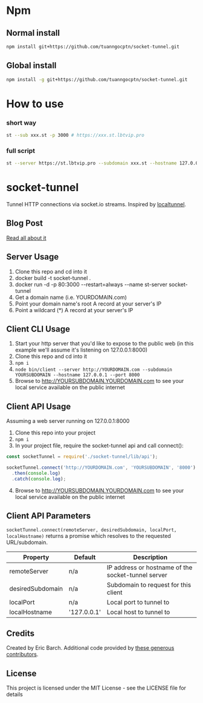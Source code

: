 # Npm

## Normal install

```sh
npm install git+https://github.com/tuanngocptn/socket-tunnel.git
```

## Global install

```sh
npm install -g git+https://github.com/tuanngocptn/socket-tunnel.git
```

# How to use

### short way

```sh
st --sub xxx.st -p 3000 # https://xxx.st.lbtvip.pro
```

### full script

```sh
st --server https://st.lbtvip.pro --subdomain xxx.st --hostname 127.0.0.1 --port 3000 # https://xxx.st.lbtvip.pro
```

# socket-tunnel

Tunnel HTTP connections via socket.io streams. Inspired by [localtunnel](https://github.com/localtunnel/localtunnel).

## Blog Post

[Read all about it](https://ericbarch.com/post/sockettunnel/)

## Server Usage

1. Clone this repo and cd into it
2. docker build -t socket-tunnel .
3. docker run -d -p 80:3000 --restart=always --name st-server socket-tunnel
4. Get a domain name (i.e. YOURDOMAIN.com)
5. Point your domain name's root A record at your server's IP
6. Point a wildcard (\*) A record at your server's IP

## Client CLI Usage

1. Start your http server that you'd like to expose to the public web (in this example we'll assume it's listening on 127.0.0.1:8000)
2. Clone this repo and cd into it
3. `npm i`
4. `node bin/client --server http://YOURDOMAIN.com --subdomain YOURSUBDOMAIN --hostname 127.0.0.1 --port 8000`
5. Browse to http://YOURSUBDOMAIN.YOURDOMAIN.com to see your local service available on the public internet

## Client API Usage

Assuming a web server running on 127.0.0.1:8000

1. Clone this repo into your project
2. `npm i`
3. In your project file, require the socket-tunnel api and call connect():

```JavaScript
const socketTunnel = require('./socket-tunnel/lib/api');

socketTunnel.connect('http://YOURDOMAIN.com', 'YOURSUBDOMAIN', '8000')
  .then(console.log)
  .catch(console.log);
```

4. Browse to http://YOURSUBDOMAIN.YOURDOMAIN.com to see your local service available on the public internet

## Client API Parameters

`socketTunnel.connect(remoteServer, desiredSubdomain, localPort, localHostname)` returns a promise which resolves to the requested URL/subdomain.

| Property         | Default     | Description                                        |
| ---------------- | ----------- | -------------------------------------------------- |
| remoteServer     | n/a         | IP address or hostname of the socket-tunnel server |
| desiredSubdomain | n/a         | Subdomain to request for this client               |
| localPort        | n/a         | Local port to tunnel to                            |
| localHostname    | '127.0.0.1' | Local host to tunnel to                            |

## Credits

Created by Eric Barch. Additional code provided by [these generous contributors](https://github.com/ericbarch/socket-tunnel/graphs/contributors).

## License

This project is licensed under the MIT License - see the LICENSE file for details
